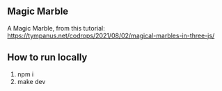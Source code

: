 ## Magic Marble

A Magic Marble, from this tutorial: https://tympanus.net/codrops/2021/08/02/magical-marbles-in-three-js/

## How to run locally

1. npm i
2. make dev
